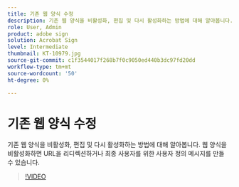 ```yaml
---
title: 기존 웹 양식 수정
description: 기존 웹 양식을 비활성화, 편집 및 다시 활성화하는 방법에 대해 알아봅니다.
role: User, Admin
product: adobe sign
solution: Acrobat Sign
level: Intermediate
thumbnail: KT-10979.jpg
source-git-commit: c1f3544017f268b7f0c9050ed440b3dc97fd20dd
workflow-type: tm+mt
source-wordcount: '50'
ht-degree: 0%

---
```


# 기존 웹 양식 수정

기존 웹 양식을 비활성화, 편집 및 다시 활성화하는 방법에 대해 알아봅니다. 웹 양식을 비활성화하면 URL을 리디렉션하거나 최종 사용자를 위한 사용자 정의 메시지를 만들 수 있습니다.

>[!VIDEO](https://video.tv.adobe.com/v/346677?hidetitle=true)

